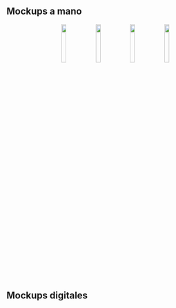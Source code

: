 ## Mockups a mano

<p align="center">
<img src="https://github.com/alvaroddiaz/APM/assets/72129484/89b15be5-28fb-471b-a999-868108dfb859" width="15%" height="15%">
<img src="https://github.com/alvaroddiaz/APM/assets/72129484/554c20d3-a38c-4824-881e-2267944ddfd3" width="15%" height="15%">
<img src="https://github.com/alvaroddiaz/APM/assets/72129484/a6f39189-43dd-4123-bf88-bf23657ec992" width="15%" height="15%">
<img src="https://github.com/alvaroddiaz/APM/assets/72129484/2e06f2b3-c410-4057-9a18-5934565f7f09" width="15%" height="15%">
</p>


## Mockups digitales
